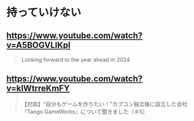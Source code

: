 # 持っていけない

## https://www.youtube.com/watch?v=A5BOGVLIKpI

> Looking forward to the year ahead in 2024 

## https://www.youtube.com/watch?v=kIWtrreKmFY

>【対談】“自分もゲームを作りたい！”カプコン独立後に設立した会社『Tango GameWorks』について聞きました（＃5）  
